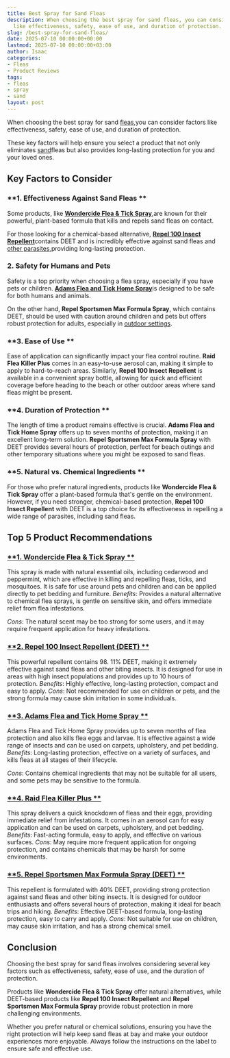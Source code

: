```yaml
---
title: Best Spray for Sand Fleas
description: When choosing the best spray for sand fleas, you can consider factors
  like effectiveness, safety, ease of use, and duration of protection. These key factors...
slug: /best-spray-for-sand-fleas/
date: 2025-07-10 00:00:00+00:00
lastmod: 2025-07-10 00:00:00+03:00
author: Isaac
categories:
- Fleas
- Product Reviews
tags:
- fleas
- spray
- sand
layout: post
---
```

When choosing the best spray for sand [fleas](https://pestpolicy.com/best-flea-spray-for-house-carpets/),you can consider factors like effectiveness, safety, ease of use, and duration of protection.

These key factors will help ensure you select a product that not only eliminates [sand](https://pestpolicy.com/how-to-get-rid-of-sand-fleas/)fleas but also provides long-lasting protection for you and your loved ones.

##  Key Factors to Consider

###  **1. Effectiveness Against Sand Fleas **

Some products, like [**Wondercide Flea & Tick Spray**](https://www.amazon.com/dp/B01M8GFPXG/?tag=p-policy-20),are known for their powerful, plant-based formula that kills and repels sand fleas on contact.

For those looking for a chemical-based alternative, [**Repel 100 Insect Repellent**](https://www.amazon.com/dp/B004H89KFC/?tag=p-policy-20)contains DEET and is incredibly effective against sand fleas and [other parasites](https://pestpolicy.com/best-no-see-ums-repellent/),providing long-lasting protection.

###  **2. Safety for Humans and Pets**

Safety is a top priority when choosing a flea spray, especially if you have pets or children. [**Adams Flea and Tick Home Spray**](https://www.amazon.com/dp/B00JN9H50M/?tag=p-policy-20)is designed to be safe for both humans and animals.

On the other hand, **Repel Sportsmen Max Formula Spray**, which contains DEET, should be used with caution around children and pets but offers robust protection for adults, especially in [outdoor settings](https://www3.epa.gov/pesticides/chem_search/reg_actions/registration/fs_PC-113509_01-Jan-00.pdf).

###  **3. Ease of Use **

Ease of application can significantly impact your flea control routine. **Raid Flea Killer Plus** comes in an easy-to-use aerosol can, making it simple to apply to hard-to-reach areas. Similarly, **Repel 100 Insect Repellent** is available in a convenient spray bottle, allowing for quick and efficient coverage before heading to the beach or other outdoor areas where sand fleas might be present.

###  **4. Duration of Protection **

The length of time a product remains effective is crucial. **Adams Flea and Tick Home Spray** offers up to seven months of protection, making it an excellent long-term solution. **Repel Sportsmen Max Formula Spray** with DEET provides several hours of protection, perfect for beach outings and other temporary situations where you might be exposed to sand fleas.

###  **5. Natural vs. Chemical Ingredients **

For those who prefer natural ingredients, products like **Wondercide Flea & Tick Spray** offer a plant-based formula that's gentle on the environment. However, if you need stronger, chemical-based protection, **Repel 100 Insect Repellent** with DEET is a top choice for its effectiveness in repelling a wide range of parasites, including sand fleas.

##  Top 5 Product Recommendations

###  [**1. Wondercide Flea & Tick Spray **](https://www.amazon.com/dp/B01M8GFPXG/?tag=p-policy-20)

This spray is made with natural essential oils, including cedarwood and peppermint, which are effective in killing and repelling fleas, ticks, and mosquitoes. It is safe for use around pets and children and can be applied directly to pet bedding and furniture. *Benefits*: Provides a natural alternative to chemical flea sprays, is gentle on sensitive skin, and offers immediate relief from flea infestations.

*Cons*: The natural scent may be too strong for some users, and it may require frequent application for heavy infestations.

###  [**2. Repel 100 Insect Repellent (DEET) **](https://www.amazon.com/dp/B004H89KFC/?tag=p-policy-20)

This powerful repellent contains 98. 11% DEET, making it extremely effective against sand fleas and other biting insects. It is designed for use in areas with high insect populations and provides up to 10 hours of protection. *Benefits*: Highly effective, long-lasting protection, compact and easy to apply. *Cons*: Not recommended for use on children or pets, and the strong formula may cause skin irritation in some individuals.

###  [**3. Adams Flea and Tick Home Spray **](https://www.amazon.com/dp/B00JN9H50M/?tag=p-policy-20)

Adams Flea and Tick Home Spray provides up to seven months of flea protection and also kills flea eggs and larvae. It is effective against a wide range of insects and can be used on carpets, upholstery, and pet bedding. *Benefits*: Long-lasting protection, effective on a variety of surfaces, and kills fleas at all stages of their lifecycle.

*Cons*: Contains chemical ingredients that may not be suitable for all users, and some pets may be sensitive to the formula.

###  [**4. Raid Flea Killer Plus **](https://www.amazon.com/dp/B000VVC23Q/?tag=p-policy-20)

This spray delivers a quick knockdown of fleas and their eggs, providing immediate relief from infestations. It comes in an aerosol can for easy application and can be used on carpets, upholstery, and pet bedding. *Benefits*: Fast-acting formula, easy to apply, and effective on various surfaces. *Cons*: May require more frequent application for ongoing protection, and contains chemicals that may be harsh for some environments.

###  [**5. Repel Sportsmen Max Formula Spray (DEET) **](https://www.amazon.com/dp/B001DZTIP4/?tag=p-policy-20)

This repellent is formulated with 40% DEET, providing strong protection against sand fleas and other biting insects. It is designed for outdoor enthusiasts and offers several hours of protection, making it ideal for beach trips and hiking. *Benefits*: Effective DEET-based formula, long-lasting protection, easy to carry and apply. *Cons*: Not suitable for use on children, may cause skin irritation, and has a strong chemical smell.

##  Conclusion

Choosing the best spray for sand fleas involves considering several key factors such as effectiveness, safety, ease of use, and the duration of protection.

Products like **Wondercide Flea & Tick Spray** offer natural alternatives, while DEET-based products like **Repel 100 Insect Repellent** and **Repel Sportsmen Max Formula Spray** provide robust protection in more challenging environments.

Whether you prefer natural or chemical solutions, ensuring you have the right protection will help keep sand fleas at bay and make your outdoor experiences more enjoyable. Always follow the instructions on the label to ensure safe and effective use.